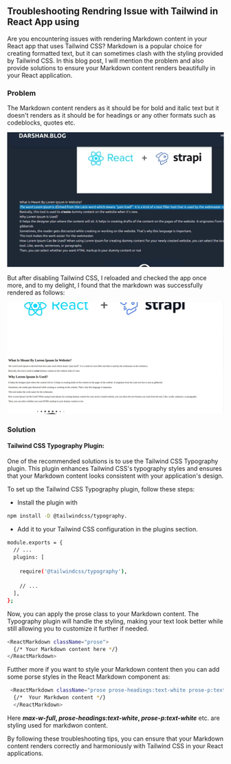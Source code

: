 
## Troubleshooting Rendring Issue with Tailwind in React App using

Are you encountering issues with rendering Markdown content in your React app that uses Tailwind CSS? Markdown is a popular choice for creating formatted text, but it can sometimes clash with the styling provided by Tailwind CSS. In this blog post, I will mention the problem and also provide solutions to ensure your Markdown content renders beautifully in your React application.

### Problem
The Markdown content renders as it should be for bold and italic  text but it doesn't renders as it should be for headings or any other formats such as codeblocks, quotes etc.

![renderproblemblog-1.jpg](../images/renderproblemblog-1.jpg)

But after disabling Tailwind CSS, I reloaded and checked the app once more, and to my delight, I found that the markdown was successfully rendered as follows:

![disabledTailwind.jpg](../images/Blog1TailwindDisable.png)

### Solution
#### Tailwind CSS Typography Plugin:
One of the recommended solutions is to use the Tailwind CSS Typography plugin. This plugin enhances Tailwind CSS's typography styles and ensures that your Markdown content looks consistent with your application's design.

To set up the Tailwind CSS Typography plugin, follow these steps:
- Install the plugin with 
```bash
npm install -D @tailwindcss/typography.
```
- Add it to your Tailwind CSS configuration in the plugins section.
```bash
module.exports = {
  // ...
  plugins: [
  
    require('@tailwindcss/typography'),
    
    // ...
  ],
};

```

Now, you can apply the prose class to your Markdown content. The Typography plugin will handle the styling, making your text look better while still allowing you to customize it further if needed.

```bash
<ReactMarkdown className="prose">
  {/* Your Markdown content here */}
</ReactMarkdown>

```

Futther more if you want to style your Markdown content then you can add some porse styles in the React Markdown component as:

```bash
 <ReactMarkdown className="prose prose-headings:text-white prose-p:text-white">                      
  {/*  Your Markdwon content */}
  </ReactMarkdown>
```

Here  **_max-w-full_,  _prose-headings:text-white_,  _prose-p:text-white_** etc. are styling used for markdwon content.

By following these troubleshooting tips, you can ensure that your Markdown content renders correctly and harmoniously with Tailwind CSS in your React applications.